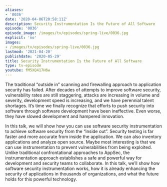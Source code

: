 ```yaml
---
aliases:
- '0036'
date: '2020-04-06T20:58:11Z'
description: Security Instrumentation Is the Future of All Software
episode: '0036'
episode_image: /images/tv/episodes/spring-live/0036.jpg
explicit: 'no'
images:
- /images/tv/episodes/spring-live/0036.jpg
lastmod: '2021-04-20'
publishdate: '2020-05-29'
title: Security Instrumentation Is the Future of All Software
type: tv-episode
youtube: fM5XQ417H6w
---
```


The traditional “outside in” scanning and firewalling approach to application security has failed. After decades of attempts to improve software security, vulnerability rates are still staggering, attacks are increasing in volume and severity, development speed is increasing, and we have perennial talent shortages. It’s time we finally recognize that efforts to push security into software through software development have been ineffective. Even worse, they have slowed development and hampered innovation.

In this talk, we will show how you can use software security instrumentation to achieve software security from the “inside out”. Security testing is far faster and more accurate from inside the application. We can also inventory applications and analyze open source. Maybe most interesting is that we can use instrumentation to prevent vulnerabilities from being exploited. Unlike traditional confrontational approaches to AppSec, the instrumentation approach establishes a safe and powerful way for development and security teams to collaborate. In this talk, we’ll show how software security instrumentation works, how it is already enhancing the security of applications in thousands of organizations, and what the future holds for this powerful technology.